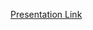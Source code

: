 [Presentation Link](https://docs.google.com/presentation/d/1xuMhVrlkOpSZ-cAvM63mNkYZqoaSLrB3O9SLnmwf4Dk/edit#slide=id.p)
